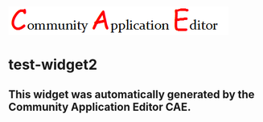 ![CAE](https://github.com/cae-test/frontendComponent-test-widget2/blob/gh-pages/img/logo.png)  

test-widget2
===================


This widget was automatically generated by the Community Application Editor CAE.  
---------------
